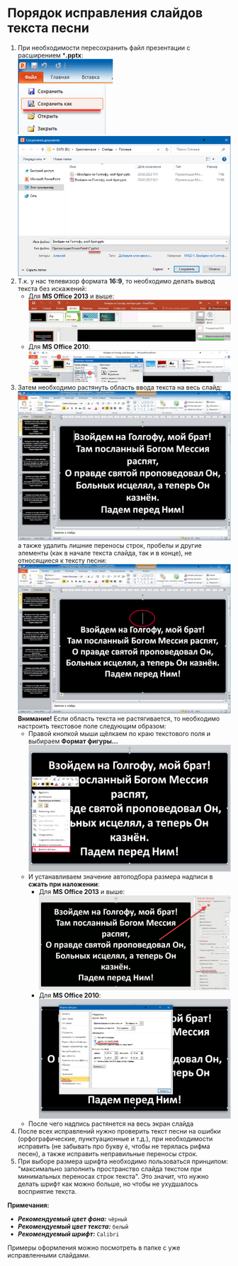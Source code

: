 # Порядок исправления слайдов текста песни

1. При необходимости пересохранить файл презентации с расширением ***.pptx**:<br />
   ![pptx20xx file save as](./imgs/pptx20xx_file_save_as.jpg) <br />
   ![pptx20xx file save pptx](./imgs/pptx20xx_file_save_pptx.jpg)
2. Т.к. у нас телевизор формата **16:9**, то необходимо делать вывод текста без искажений:
    - Для **MS Office 2013** и выше:<br />
      ![pptx2013 16 9](./imgs/pptx2013_16.9.jpg)
    - Для **MS Office 2010**:<br />
      ![pptx2010 16 9](./imgs/pptx2010_16.9.jpg)
3. Затем необходимо растянуть область ввода текста на весь слайд:<br />
   ![pptx20xx full text](./imgs/pptx20xx_full_text.jpg)
   а также удалить лишние переносы строк, пробелы и другие элементы (как в начале текста слайда, так и в конце),
   не относящиеся к тексту песни:<br />
   ![pptx20xx before remove empty](./imgs/pptx20xx_before_remove_empty.jpg)
   **Внимание!** Если область текста не растягивается, то необходимо настроить текстовое поле следующим образом:
    - Правой кнопкой мыши щёлкаем по краю текстового поля и выбираем **Формат фигуры...**
      ![pptx20xx_text_field_format](./imgs/pptx20xx_text_field_format.jpg)
    - И устанавливаем значение автоподбора размера надписи в **сжать при наложении**:
        - Для **MS Office 2013** и выше:<br />
          ![pptx2013_text_field_size](./imgs/pptx2013_text_field_size.jpg)
        - Для **MS Office 2010**:<br />
          ![pptx2010_text_field_size](./imgs/pptx2010_text_field_size.jpg)
    - После чего надпись растянется на весь экран слайда
4. После всех исправлений нужно проверить текст песни на ошибки (орфографические, пунктуационные и т.д.), при
   необходимости исправить (не забывать про букву `ё`, чтобы не терялась рифма песен), а также исправить неправильные переносы строк.<br />
5. При выборе размера шрифта необходимо пользоваться принципом: "максимально заполнить пространство слайда текстом при
   минимальных переносах строк текста". Это значит, что нужно делать шрифт как можно больше, но чтобы не ухудшалось
   восприятие текста.<br />

**Примечания:**

- **_Рекомендуемый цвет фона:_** `чёрный`
- **_Рекомендуемый цвет текста:_** `белый`
- **_Рекомендуемый шрифт:_** `Calibri`

Примеры оформления можно посмотреть в папке с уже исправленными слайдами.